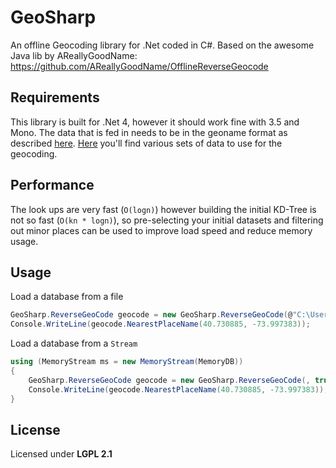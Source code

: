 GeoSharp
========

An offline Geocoding library for .Net coded in C#.
Based on the awesome Java lib by AReallyGoodName: https://github.com/AReallyGoodName/OfflineReverseGeocode

## Requirements

This library is built for .Net 4, however it should work fine with 3.5 and Mono.
The data that is fed in needs to be in the geoname format as described [here](http://download.geonames.org/export/dump/readme.txt).
[Here](http://download.geonames.org/export/dump/) you'll find various sets of data to use for the geocoding.

## Performance

The look ups are very fast (`O(logn)`) however building the initial KD-Tree is not so fast (`O(kn * logn)`),
so pre-selecting your initial datasets and filtering out minor places can be used to improve load speed and reduce
memory usage.

## Usage

Load a database from a file
```cs
GeoSharp.ReverseGeoCode geocode = new GeoSharp.ReverseGeoCode(@"C:\Users\Lorenzo\Desktop\allCountries.txt", true);
Console.WriteLine(geocode.NearestPlaceName(40.730885, -73.997383));
```

Load a database from a `Stream`
```cs
using (MemoryStream ms = new MemoryStream(MemoryDB))
{
	GeoSharp.ReverseGeoCode geocode = new GeoSharp.ReverseGeoCode(, true);
	Console.WriteLine(geocode.NearestPlaceName(40.730885, -73.997383));
}
```

## License

Licensed under **LGPL 2.1**
